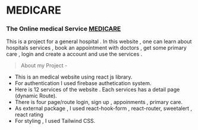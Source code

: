 # MEDICARE

### The Online medical Service [MEDICARE](https://assignment-2-96a85.web.app/)

This is a project for a general hospital . In this website , one can learn about hospitals services , book an appointment with doctors , get some primary care , login and create a account and use the services .

> About my Project -

- This is an medical website using react js library.
- For authentication I used firebase authetication system.
- Here is 12 services of the website . Each services has a detail page (dynamic Route).
- There is four page/route login, sign up , appoinments , primary care.
- As external package , I used react-hook-form , react-router, sweetalert , react rating
- For styling , I used Tailwind CSS.
